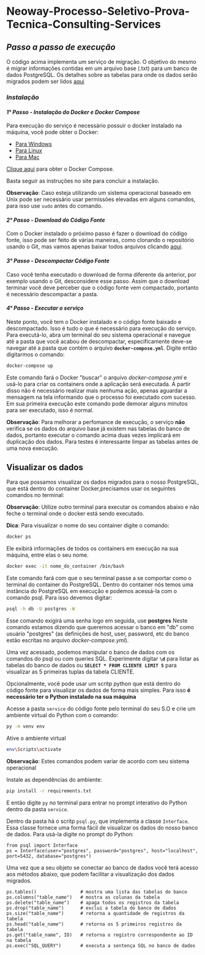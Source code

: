 # Neoway-Processo-Seletivo-Prova-Tecnica-Consulting-Services
## _Passo a passo de execução_
O código acima implementa um serviço de migração. O objetivo do mesmo é migrar informações contidas em um arquivo base (.txt) para um banco de dados PostgreSQL. Os detalhes sobre as tabelas para onde os dados serão migrados podem ser lidos [aqui](https://github.com/gahvs/Neoway-Processo-Seletivo-Prova-Tecnica-Consulting-Services/blob/main/Estrutura-Relacional.pdf)

### _Instalação_

#### _1° Passo - Instalação do Docker e Docker Compose_

Para execução do serviço é necessário possuir o docker instalado na máquina, você pode obter o Docker: 
- [Para Windows](https://docs.docker.com/desktop/windows/install/)
- [Para Linux](https://docs.docker.com/engine/install/ubuntu/)
- [Para Mac](https://docs.docker.com/desktop/mac/install/)

[Clique aqui](https://docs.docker.com/compose/install/) para obter o Docker Compose.

Basta seguir as instruções no site para concluir a instalação.

**Observação**: Caso esteja utilizando um sistema operacional baseado em Unix pode ser necessário usar permissões elevadas em alguns comandos, para isso use `sudo` antes do comando.

#### _2° Passo - Download do Código Fonte_
Com o Docker instalado o próximo passo é fazer o download do código fonte, isso pode ser feito de várias maneiras, como clonando o repositório usando o Git, mas vamos apenas baixar todos arquivos clicando [aqui](https://github.com/gahvs/Neoway-Processo-Seletivo-Prova-Tecnica-Consulting-Services/archive/refs/heads/main.zip).

#### _3° Passo - Descompactar Código Fonte_
Caso você tenha executado o download de forma diferente da anterior, por exemplo usando o Git, desconsidere esse passo. 
Assim que o download terminar você deve perceber que o código fonte vem compactado, portanto é necessário descompactar a pasta.

#### _4° Passo - Executar o serviço_
Neste ponto, você tem o Docker instalado e o código fonte baixado e descompactado. Isso é tudo o que é necessário para execução do serviço. Para executá-lo, abra um terminal do seu sistema operacional e navegue até a pasta que você acabou de descompactar, especificamente deve-se navegar até a pasta que contém o arquivo **`docker-compose.yml`**.
Digite então digitarmos o comando:
```sh
docker-compose up
```
Este comando fará o Docker "buscar" o arquivo _docker-compose.yml_ e usá-lo para criar os containers onde a aplicação será executada. A partir disso não é necessário realizar mais nenhuma ação, apenas aguardar a mensagem na tela informando que o processo foi executado com sucesso.
Em sua primeira execução este comando pode demorar alguns minutos para ser executado, isso é normal.

**Observação**: Para melhorar a perfomance de execução, o serviço **não** verifica se os dados do arquivo base já existem nas tabelas do banco de dados, portanto executar o comando acima duas vezes implicará em duplicação dos dados. Para testes é interessante limpar as tabelas antes de uma nova execução.
## Visualizar os dados
Para que possamos visualizar os dados migrados para o nosso PostgreSQL, que está dentro do container Docker,precisamos usar os seguintes comandos no terminal:


**Observação**: Utilize outro terminal para executar os comandos abaixo e não feche o terminal onde o docker está sendo executado.

**Dica**: Para visualizar o nome do seu container digite o comando:
```sh
docker ps
```
Ele exibirá informações de todos os containers em execução na sua máquina, entre elas o seu nome.

```sh
docker exec -it nome_do_container /bin/bash
```

Este comando fará com que o seu terminal passe a se comportar como o terminal do container do PostgreSQL. Dentro do container nós temos uma instância do PostgreSQL em execução e podemos acessá-la com o comando psql. Para isso devemos digitar:
```sh
psql -h db -U postgres -W
```
Esse comando exigirá uma senha logo em seguida, use **postgres**
Neste comando estamos dizendo que queremos acessar o banco em "db" como usuário "postgres" (as definições de host, user, password, etc do banco estão escritas no arquivo _docker-compose.yml_).

Uma vez acessado, podemos manipular o banco de dados com os comandos do psql ou com queries SQL. Experimente digitar **`\d`** para listar as tabelas do banco de dados ou **`SELECT * FROM CLIENTE LIMIT 5`** para visualizar as 5 primeiras tuplas da tabela CLIENTE.

Opcionalmente, você pode usar um scritp python que está dentro do código fonte para visualizar os dados de forma mais simples. Para isso **é necessário ter o Python instalado na sua máquina**

Acesse a pasta `service` do código fonte pelo terminal do seu S.O e crie um ambiente virtual do Python com o comando:
```sh
py -m venv env
```
Ative o ambiente virtual
```sh
env\Scripts\activate
```
**Observação**: Estes comandos podem variar de acordo com seu sistema operacional

Instale as dependências do ambiente:
```sh
pip install -r requirements.txt
```
E então digite `py` no terminal para entrar no prompt interativo do Python dentro da pasta `service`.

Dentro da pasta há o scritp `psql.py`, que implementa a classe `Interface`. Essa classe fornece uma forma fácil de visualizar os dados do nosso banco de dados.
Para usá-la digite no prompt do Python:

```
from psql import Interface
ps = Interface(user="postgres", password="postgres", host="localhost", port=5432, database="postgres")
```
Uma vez que a seu objeto se conectar ao banco de dados você terá acesso aos métodos abaixo, que podem facilitar a visualização dos dados migrados.

```
ps.tables()                # mostra uma lista das tabelas do banco
ps.columns("table_name")   # mostra as colunas da tabela
ps.delete("table_name")    # apaga todos os registros da tabela
ps.drop("table_name")      # exclui a tabela do banco de dados
ps.size("table_name")      # retorna a quantidade de registros da tabela
ps.head("table_name")      # retorna os 5 primeiros registros da tabela
ps.get("table_name", ID)   # retorna o registro correspondente ao ID na tabela
ps.exec("SQL_QUERY")       # executa a sentença SQL no banco de dados
```